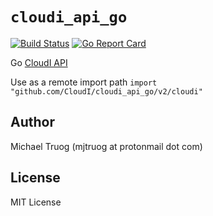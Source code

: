 `cloudi_api_go`
===============

[![Build Status](https://travis-ci.org/CloudI/cloudi_api_go.png)](https://travis-ci.org/CloudI/cloudi_api_go) [![Go Report Card](https://goreportcard.com/badge/github.com/CloudI/cloudi_api_go?maxAge=3600)](https://goreportcard.com/report/github.com/CloudI/cloudi_api_go)

Go [CloudI API](https://cloudi.org/api.html#1_Intro)

Use as a remote import path
`import "github.com/CloudI/cloudi_api_go/v2/cloudi"`

Author
------

Michael Truog (mjtruog at protonmail dot com)

License
-------

MIT License
